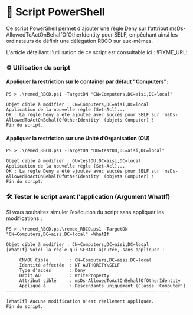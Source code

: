 # 📜 Script PowerShell

Ce script PowerShell permet d'ajouter une règle Deny sur l'attribut msDs-AllowedToActOnBehalfOfOtherIdentity pour SELF, empêchant ainsi les ordinateurs de définir une délégation RBCD sur eux-mêmes.

L'article détaillant l'utilisation de ce script est consultable ici : !FIXME_URL!

### ⚙️ Utilisation du script

#### Appliquer la restriction sur le container par défaut "Computers":
``` 
PS > .\remed_RBCD.ps1 -TargetDN "CN=Computers,DC=aisi,DC=local"

Objet cible à modifier : CN=Computers,DC=aisi,DC=local
Application de la nouvelle règle (Set-Acl)...
OK : La règle Deny a été ajoutée avec succès pour SELF sur 'msDs-AllowedToActOnBehalfOfOtherIdentity' (objets Computer) !
Fin du script.
```

#### Appliquer la restriction sur une Unité d’Organisation (OU)
```
PS > .\remed_RBCD.ps1 -TargetDN "OU=testOU,DC=aisi,DC=local"

Objet cible à modifier : OU=testOU,DC=aisi,DC=local
Application de la nouvelle règle (Set-Acl)...
OK : La règle Deny a été ajoutée avec succès pour SELF sur 'msDs-AllowedToActOnBehalfOfOtherIdentity' (objets Computer) !
Fin du script.
```

### 🛠 Tester le script avant l'application (Argument WhatIf)

Si vous souhaitez simuler l’exécution du script sans appliquer les modifications :

```
PS > .\remed_RBCD.ps.\remed_RBCD.ps1 -TargetDN "CN=Computers,DC=aisi,DC=local" -WhatIf

Objet cible à modifier : CN=Computers,DC=aisi,DC=local
[WhatIf] Voici la règle qui SERAIT ajoutée, sans appliquer :
--------------------------------------------------------------
     CN/OU Cible        : CN=Computers,DC=aisi,DC=local                          
     Identité affectée  : NT AUTHORITY\SELF
     Type d'accès       : Deny
     Droit AD           : WriteProperty
     Attribut ciblé     : msDs-AllowedToActOnBehalfOfOtherIdentity
     Appliqué à         : Descendants uniquement (Classe 'Computer')
--------------------------------------------------------------

[WhatIf] Aucune modification n'est réellement appliquée.
Fin du script.
```
